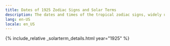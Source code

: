 ```yaml
---
title: Dates of 1925 Zodiac Signs and Solar Terms
description: The dates and times of the tropical zodiac signs, widely used in western astrology, and solar terms of year 1925
lang: en-US
locale: en_US
---
```

{% include_relative _solarterm_details.html year="1925" %}
